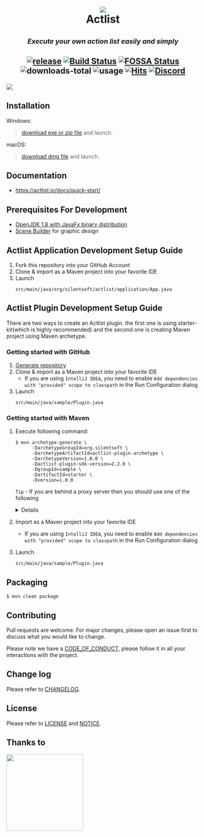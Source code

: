 <h1 align="center">
  <img src="https://github.com/actlist/actlist/blob/dev/src/main/resources/images/icon/actlist_64.png?raw=true"></br>
  Actlist
</h1>
<h2 align="center">
  <sup>
    <h5>Execute your own action list easily and simply</h5>
  </sup>
  <div>

[![release](https://shields.io/github/v/release/actlist/actlist?display_name=tag)](https://actlist.io/archives/)
[![Build Status](https://app.travis-ci.com/actlist/actlist.svg?branch=dev)](https://app.travis-ci.com/actlist/actlist)
[![FOSSA Status](https://app.fossa.com/api/projects/git%2Bgithub.com%2Fsilentsoft%2Factlist.svg?type=shield)](https://app.fossa.com/projects/git%2Bgithub.com%2Fsilentsoft%2Factlist?ref=badge_shield)
![downloads-total](https://actlist.silentsoft.org/api/shields/downloads-total)
![usage](https://actlist.silentsoft.org/api/shields/usage)
[![Hits](https://hits.sh/github.com/silentsoft/actlist.svg)](https://hits.sh)
[![Discord](https://img.shields.io/discord/873205203493593178?logo=discord)](https://discord.silentsoft.org/actlist)

  </div>
</h2>

![](https://actlist.io/img/preview.png?token=90777ed1)

## Installation
Windows:
> [download exe or zip file](https://actlist.io/archives/) and launch.

macOS:
> [download dmg file](https://actlist.io/archives/) and launch.

## Documentation
* https://actlist.io/docs/quick-start/

## Prerequisites For Development
* [OpenJDK 1.8 with JavaFx binary distribution](https://www.azul.com/downloads/?version=java-8-lts&package=jdk-fx#download-openjdk)
* [Scene Builder](https://gluonhq.com/products/scene-builder/#download) for graphic design

## Actlist Application Development Setup Guide
1. Fork this repository into your GitHub Account
2. Clone & import as a Maven project into your favorite IDE
3. Launch
   ```
   src/main/java/org/silentsoft/actlist/application/App.java
   ```

## Actlist Plugin Development Setup Guide
There are two ways to create an Actlist plugin. the first one is using starter-kit(which is highly recommended) and the second one is creating Maven project using Maven archetype.

### Getting started with GitHub
1. [Generate repository](https://github.com/actlist/actlist-plugin-starter-kit/generate)
2. Clone & import as a Maven project into your favorite IDE
   - If you are using `IntelliJ IDEA`, you need to enable `Add dependencies with "provided" scope to classpath` in the Run Configuration dialog
4. Launch
   ```
   src/main/java/sample/Plugin.java
   ```

### Getting started with Maven
1. Execute following command:
   ```shell
   $ mvn archetype:generate \
         -DarchetypeGroupId=org.silentsoft \
         -DarchetypeArtifactId=actlist-plugin-archetype \
         -DarchetypeVersion=1.0.0 \
         -Dactlist-plugin-sdk-version=2.2.0 \
         -DgroupId=sample \
         -DartifactId=starter \
         -Dversion=1.0.0
   ```
   `Tip` - If you are behind a proxy server then you should use one of the following
   <details markdown="1"><summary>Details</summary>

   - Windows
     ```shell
     $ set MAVEN_OPTS=-Dhttps.proxyHost=10.20.30.40 -Dhttps.proxyPort=8080
     ```
   - macOS
     ```shell
     $ export MAVEN_OPTS=-Dhttps.proxyHost=10.20.30.40 -Dhttps.proxyPort=8080
     ```
   - `Note` - The proxy host `10.20.30.40` and proxy port `8080` is up to you.

   </details>
2. Import as a Maven project into your favorite IDE
   - If you are using `IntelliJ IDEA`, you need to enable `Add dependencies with "provided" scope to classpath` in the Run Configuration dialog
4. Launch
   ```
   src/main/java/sample/Plugin.java
   ```

## Packaging
```shell
$ mvn clean package
```

## Contributing
Pull requests are welcome. For major changes, please open an issue first to discuss what you would like to change.

Please note we have a [CODE_OF_CONDUCT](https://github.com/actlist/actlist/blob/master/CODE_OF_CONDUCT.md), please follow it in all your interactions with the project.

## Change log
Please refer to [CHANGELOG](https://github.com/actlist/actlist/blob/master/CHANGELOG.md).

## License
Please refer to [LICENSE](https://github.com/actlist/actlist/blob/master/LICENSE.txt) and [NOTICE](https://github.com/actlist/actlist/blob/master/NOTICE.md).

## Thanks to
<a href="https://www.jetbrains.com/?from=Actlist"><img src="https://actlist.io/img/jetbrains.png" width="200"></a>
